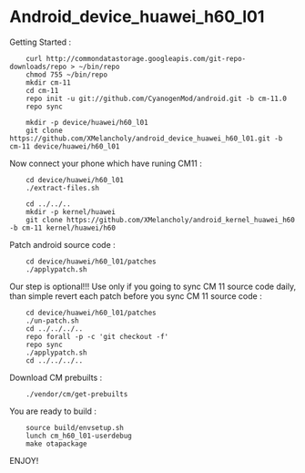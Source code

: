 # Android_device_huawei_h60_l01

Getting Started :

		curl http://commondatastorage.googleapis.com/git-repo-downloads/repo > ~/bin/repo
		chmod 755 ~/bin/repo
		mkdir cm-11
		cd cm-11
		repo init -u git://github.com/CyanogenMod/android.git -b cm-11.0
		repo sync

		mkdir -p device/huawei/h60_l01
		git clone https://github.com/XMelancholy/android_device_huawei_h60_l01.git -b cm-11 device/huawei/h60_l01

Now connect your phone which have runing CM11 :

		cd device/huawei/h60_l01
		./extract-files.sh

		cd ../../..
		mkdir -p kernel/huawei
		git clone https://github.com/XMelancholy/android_kernel_huawei_h60 -b cm-11 kernel/huawei/h60


Patch android source code :

		cd device/huawei/h60_l01/patches
		./applypatch.sh


Our step is optional!!! Use only if you going to sync CM 11 source code daily, than simple revert each patch before you sync CM 11 source code :

		cd device/huawei/h60_l01/patches
		./un-patch.sh
		cd ../../../..
		repo forall -p -c 'git checkout -f'
		repo sync
		./applypatch.sh
		cd ../../../..


Download CM prebuilts : 

		./vendor/cm/get-prebuilts

You are ready to build :

		source build/envsetup.sh
		lunch cm_h60_l01-userdebug
		make otapackage

ENJOY!
